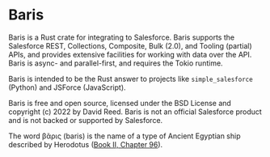 # Baris

Baris is a Rust crate for integrating to Salesforce. Baris supports the Salesforce REST, Collections, Composite, Bulk (2.0), and Tooling (partial) APIs, and provides extensive facilities for working with data over the API. Baris is async- and parallel-first, and requires the Tokio runtime.

Baris is intended to be the Rust answer to projects like `simple_salesforce` (Python) and JSForce (JavaScript).

Baris is free and open source, licensed under the BSD License and copyright (c) 2022 by David Reed. Baris is not an official Salesforce product and is not backed or supported by Salesforce.

The word βᾶρις (baris) is the name of a type of Ancient Egyptian ship described by Herodotus ([Book II, Chapter 96](http://www.perseus.tufts.edu/hopper/text?doc=Perseus:text:1999.01.0126:book=2:chapter=96&highlight=baris)).
